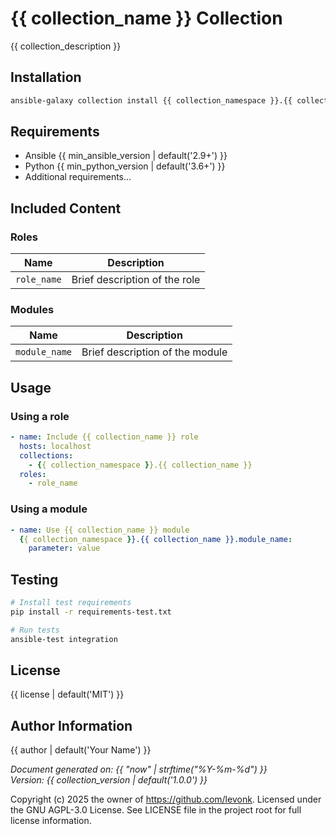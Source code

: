 # {{ collection_name }} Collection

{{ collection_description }}

## Installation

```bash
ansible-galaxy collection install {{ collection_namespace }}.{{ collection_name }}
```

## Requirements

- Ansible {{ min_ansible_version | default('2.9+') }}
- Python {{ min_python_version | default('3.6+') }}
- Additional requirements...

## Included Content

### Roles

| Name | Description |
|------|-------------|
| `role_name` | Brief description of the role |

### Modules

| Name | Description |
|------|-------------|
| `module_name` | Brief description of the module |

## Usage

### Using a role

```yaml
- name: Include {{ collection_name }} role
  hosts: localhost
  collections:
    - {{ collection_namespace }}.{{ collection_name }}
  roles:
    - role_name
```

### Using a module

```yaml
- name: Use {{ collection_name }} module
  {{ collection_namespace }}.{{ collection_name }}.module_name:
    parameter: value
```

## Testing

```bash
# Install test requirements
pip install -r requirements-test.txt

# Run tests
ansible-test integration
```

## License

{{ license | default('MIT') }}

## Author Information

{{ author | default('Your Name') }}

*Document generated on: {{ "now" | strftime("%Y-%m-%d") }}*  
*Version: {{ collection_version | default('1.0.0') }}*

Copyright (c) 2025 the owner of https://github.com/levonk. Licensed under the GNU AGPL-3.0 License.
See LICENSE file in the project root for full license information.
